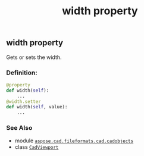 ﻿---
title: width property
second_title: Aspose.CAD for Python via .NET API References
description: 
type: docs
weight: 960
url: /python-net/aspose.cad.fileformats.cad.cadobjects/cadviewport/width/
is_root: false
---

## width property


Gets or sets the width.
### Definition:
```python
@property
def width(self):
    ...
@width.setter
def width(self, value):
    ...
```

### See Also
* module [`aspose.cad.fileformats.cad.cadobjects`](../../)
* class [`CadViewport`](/cad/python-net/aspose.cad.fileformats.cad.cadobjects/cadviewport)
